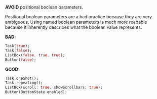 **AVOID** positional boolean parameters.

Positional boolean parameters are a bad practice because they are very
ambiguous.  Using named boolean parameters is much more readable because it
inherently describes what the boolean value represents.

**BAD:**
```dart
Task(true);
Task(false);
ListBox(false, true, true);
Button(false);
```

**GOOD:**
```dart
Task.oneShot();
Task.repeating();
ListBox(scroll: true, showScrollbars: true);
Button(ButtonState.enabled);
```

